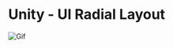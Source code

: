 # Unity - UI Radial Layout

![Gif](https://user-images.githubusercontent.com/95505121/231438101-09179772-cf66-4b63-843e-d040f90695ce.gif)
